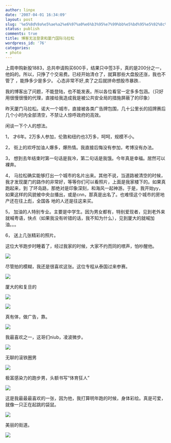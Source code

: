```yaml
---
author: linpx
date: '2007-04-01 16:34:09'
layout: post
slug: '%e5%8d%9a%e5%ae%a2%e6%97%a0%e6%b3%95%e7%99%bb%e5%bd%95%e5%92%8c%e5%8e%a6%e9%97%a8%e5%9b%bd%e9%99%85%e9%a9%ac%e6%8b%89%e6%9d%be'
status: publish
comments: true
title: 博客无法登录和厦门国际马拉松
wordpress_id: '76'
categories:
- photo
---
```


上周申购新股1883，总共申请购买600手，结果只中签3手，真的是200分之一，他妈的。所以，只挣了个交易费。已经开始清仓了，就算那些大盘股还涨，我也不管了
，能挣多少是多少。 心态非常不好,卖了之后就拼命想股市暴跌..

  

  

我的博客出了问题，不能登陆，也不能发表。所以各位看官一定多多包涵。（只好用很慢很慢的代理，直接给我造成我是被公共安全局的措施屏蔽了的印象）

  
  
  
  
  
  
  
  
  
  
  
  
  
  
  
  
  
  
  
  
  
  
  
  
  
  
  
  
  
  
  
  
  
  
  
  
  
  
  
  
  
  
  
  
  
  
  
  
  
  
  
  
  
  
  
  
  
  
  
  
  
  
  

  
  
  
  
  
  
  
  
  
  
  
  
  
  
  
  
  
  
  
  
  
  
  
  
  
  
  
  
  
  
  
  
  
  
  
  
  
  
  
  
  
  
  
  
  
  
  
  
  
  
  
  
  
  
  
  
  
  
  
  
  
  
  
  

昨天厦门马拉松。诺大一个城市，直接被各类广告牌包围，几十公里长的招牌赛后几个小时内全部清空，不禁让人惊呼政府的高效。

  
  
  
  
  
  
  
  
  
  
  
  
  
  
  
  
  
  
  
  
  
  
  
  
  
  
  
  
  
  
  
  
  
  
  
  
  
  
  
  
  
  
  
  
  
  
  
  
  
  
  
  
  
  
  
  
  
  
  
  
  
  
  

闲谈一下个人的想法。

  
  
  
  
  
  
  
  
  
  
  
  
  
  
  
  
  
  
  
  
  
  
  
  
  
  
  
  
  
  
  
  
  
  
  
  
  
  
  
  
  
  
  
  
  
  
  
  
  
  
  
  
  
  
  
  
  
  
  
  
  
  
  

1， 才6年。2万多人参加，伦敦和纽约也3万多，呵呵，规模不小。

  
  
  
  
  
  
  
  
  
  
  
  
  
  
  
  
  
  
  
  
  
  
  
  
  
  
  
  
  
  
  
  
  
  
  
  
  
  
  
  
  
  
  
  
  
  
  
  
  
  
  
  
  
  
  
  
  
  
  
  
  
  
  

2， 街上的欢呼加油人爆多，爆热情。我直接后悔没有参加，考博没有办法。

  
  
  
  
  
  
  
  
  
  
  
  
  
  
  
  
  
  
  
  
  
  
  
  
  
  
  
  
  
  
  
  
  
  
  
  
  
  
  
  
  
  
  
  
  
  
  
  
  
  
  
  
  
  
  
  
  
  
  
  
  
  
  

3， 想到去年结束时第一句话是我冷，第二句话是我饿。今年真是幸福。居然可以裸奔。

  
  
  
  
  
  
  
  
  
  
  
  
  
  
  
  
  
  
  
  
  
  
  
  
  
  
  
  
  
  
  
  
  
  
  
  
  
  
  
  
  
  
  
  
  
  
  
  
  
  
  
  
  
  
  
  
  
  
  
  
  
  
  

4， 马拉松确实能够打出一个城市的名片出来。其他不说，当道路被清空的时候，我才发现厦门的路作的非常好，等等你们可以看照片，上面是我家楼下的。如果真跑起来，到
了环岛路，那绝对是印象深刻，和海风一起神游。于是，我开始yy，如果这样的风貌被中央台播出，或是cnn，那真是出名了。也难怪这个城市的房地产还在往上彪，全国各
地的人还是往这来买。

  
  
  
  
  
  
  
  
  
  
  
  
  
  
  
  
  
  
  
  
  
  
  
  
  
  
  
  
  
  
  
  
  
  
  
  
  
  
  
  
  
  
  
  
  
  
  
  
  
  
  
  
  
  
  
  
  
  
  
  
  
  
  

5， 加油的人特别专业。主要是中学生。因为男女都有，特别爱现者，见到老外来就喊粤语，快点（如果我没有听错的话，我不知为什么），见到厦大的就喊加油。。。

  
  
  
  
  
  
  
  
  
  
  
  
  
  
  
  
  
  
  
  
  
  
  
  
  
  
  
  
  
  
  
  
  
  
  
  
  
  
  
  
  
  
  
  
  
  
  
  
  
  
  
  
  
  
  
  
  
  
  
  
  
  
  

6， 送上几张精彩的照片。

  
  
  
  
  
  
  
  
  
  
  
  
  
  
  
  
  
  
  
  
  
  
  
  
  
  
  
  
  
  
  
  
  
  
  
  
  
  
  
  
  
  
  
  
  
  
  
  
  
  
  
  
  
  
  
  
  
  
  
  
  
  
  
这位大爷跑步时睡着了，经过我家的时候，大家不约而同的噤声，怕吵醒他。

  

![](http://farm1.static.flickr.com/187/441710469_b6584a261a.jpg?v=0)

  
尽管拍的模糊，我还是很喜欢这张。这位专程从泰国过来参赛。

  

![](http://farm1.static.flickr.com/188/441707852_35a30b8d04.jpg?v=0)

  
厦大的和复旦的

  

![](http://farm1.static.flickr.com/194/440904619_5ea33c9f2f.jpg?v=0)

  

![](http://farm1.static.flickr.com/168/440920757_6c90434fc4.jpg?v=0)

  
真有体，做广告，靠。

  

![](http://farm1.static.flickr.com/202/440917377_0ca76b875b.jpg?v=0)

  
我最喜欢之一，这哥们niub，凌波微步。

  

![](http://farm1.static.flickr.com/202/440892713_d3734b97bb.jpg?v=0)

  
无聊的滚铁圈男

  

![](http://farm1.static.flickr.com/189/440885995_4d38418a93.jpg?v=0)

  
极富感染力的跑步男，头额书写“体育狂人”

  

![](http://farm1.static.flickr.com/210/440879580_bc0cd2a3a0.jpg?v=0)

  
这是我最最最喜欢的一张，因为他，我打算明年跑的时候，身体彩绘。真是可爱，就像一只正在起跳的袋鼠。

  

![](http://farm1.static.flickr.com/205/440487491_440a40d0e2.jpg?v=0)

  

美丽的街道。

  

![](http://farm1.static.flickr.com/169/440487029_0e11abcd5e.jpg?v=0)

  

  

  

  

  

  

  

